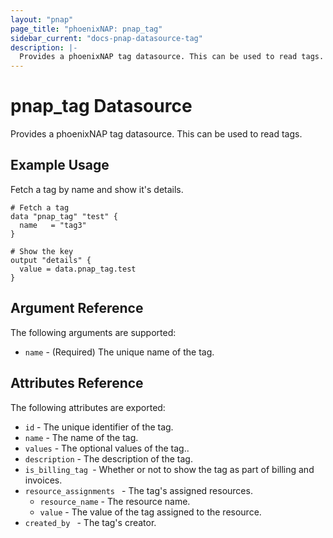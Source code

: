 ```yaml
---
layout: "pnap"
page_title: "phoenixNAP: pnap_tag"
sidebar_current: "docs-pnap-datasource-tag"
description: |-
  Provides a phoenixNAP tag datasource. This can be used to read tags.
---
```


# pnap_tag Datasource

Provides a phoenixNAP tag datasource. This can be used to read tags.



## Example Usage

Fetch a tag by name and show it's details.

```hcl
# Fetch a tag
data "pnap_tag" "test" {
  name   = "tag3"
}

# Show the key
output "details" {
  value = data.pnap_tag.test
}
```

## Argument Reference

The following arguments are supported:

* `name` - (Required) The unique name of the tag.


## Attributes Reference

The following attributes are exported:

* `id` - The unique identifier of the tag.
* `name` - The name of the tag.
* `values` - The optional values of the tag..
* `description` - The description of the tag.
* `is_billing_tag `- Whether or not to show the tag as part of billing and invoices.
* `resource_assignments ` - The tag's assigned resources.
  * `resource_name` - The resource name.
  * `value` - The value of the tag assigned to the resource.
* `created_by ` - The tag's creator.
